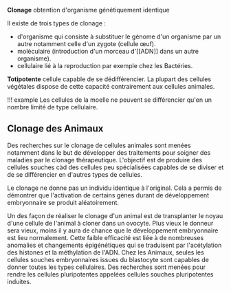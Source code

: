 __Clonage__ obtention d'organisme génétiquement identique

Il existe de trois types de clonage :

* d'organisme qui consiste à substituer le génome d'un organisme par un autre notamment celle d'un zygote (cellule œuf).
* moléculaire (introduction d'un morceau d'[[ADN]] dans un autre organisme).
* cellulaire lié à la reproduction par exemple chez les Bactéries.

__Totipotente__ cellule capable de se dédifférencier. La plupart des cellules végétales dispose de cette capacité contrairement aux cellules animales.

!!! example 
    Les cellules de la moelle ne peuvent se différencier qu'en un nombre limité de type cellulaire.
## Clonage des Animaux

Des recherches sur le clonage de cellules animales sont menées notamment dans le but de développer des traitements pour soigner des maladies par le clonage thérapeutique. L'objectif est de produire des cellules souches càd des cellules peu spécialisées capables de se diviser et de se différencier en d'autres types de cellules.

Le clonage ne donne pas un individu identique à l'original. Cela a permis de démontrer que l'activation de certains gènes durant de développement embryonnaire se produit aléatoirement.

Un des façon de réaliser le clonage d'un animal est de transplanter le noyau d'une cellule de l'animal à cloner dans un ovocyte. Plus vieux le donneur sera vieux, moins il y aura de chance que le développement embryonnaire est lieu normalement. Cette faible efficacité est liée à de nombreuses anomalies et changements épigénétiques qui se traduisent par l'acétylation des histones et la méthylation de l'ADN. Chez les Animaux, seules les cellules souches embryonnaires issues du blastocyte sont
capables de donner toutes les types cellulaires. Des recherches sont menées pour rendre les cellules pluripotentes appelées cellules souches pluripotentes induites.

